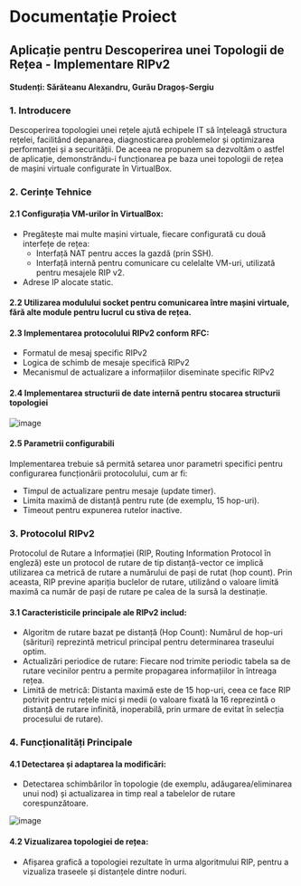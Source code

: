 # Documentație Proiect 
## Aplicație pentru Descoperirea unei Topologii de Rețea - Implementare RIPv2

#### Studenți: Sărăteanu Alexandru, Gurău Dragoș-Sergiu


### 1. Introducere
Descoperirea topologiei unei rețele ajută echipele IT să înțeleagă structura rețelei, facilitând depanarea, diagnosticarea problemelor și optimizarea performanței și a securității. De aceea ne propunem sa dezvoltăm o astfel de aplicație, demonstrându-i funcționarea pe baza unei topologii de rețea de mașini virtuale configurate în VirtualBox.
### 2. Cerințe Tehnice
#### 2.1 Configurația VM-urilor în VirtualBox: 
- Pregătește mai multe mașini virtuale, fiecare configurată cu două interfețe de rețea:
    - Interfață NAT pentru acces la gazdă (prin SSH).
    - Interfață internă pentru comunicare cu celelalte VM-uri, utilizată pentru mesajele RIP v2.
- Adrese IP alocate static.
#### 2.2 Utilizarea modulului socket pentru comunicarea între mașini virtuale, fără alte module pentru lucrul cu stiva de rețea.
#### 2.3 Implementarea protocolului RIPv2 conform RFC: 
- Formatul de mesaj specific RIPv2
- Logica de schimb de mesaje specifică RIPv2
- Mecanismul de actualizare a informațiilor diseminate specific RIPv2
#### 2.4 Implementarea structurii de date internă pentru stocarea structurii topologiei
![image](https://github.com/user-attachments/assets/2e5a02ef-2af7-44d9-9fd0-038092c63761)

#### 2.5 Parametrii configurabili
Implementarea trebuie să permită setarea unor parametri specifici pentru configurarea funcționării protocolului, cum ar fi:
- Timpul de actualizare pentru mesaje (update timer).
- Limita maximă de distanță pentru rute (de exemplu, 15 hop-uri).
- Timeout pentru expunerea rutelor inactive.

### 3. Protocolul RIPv2
Protocolul de Rutare a Informației (RIP, Routing Information Protocol în engleză) este un protocol de rutare de tip distanță-vector ce implică utilizarea ca metrică de rutare a numărului de pași de rutat (hop count). Prin aceasta, RIP previne apariția buclelor de rutare, utilizând o valoare limită maximă ca număr de pași de rutare pe calea de la sursă la destinație. 

#### 3.1 Caracteristicile principale ale RIPv2 includ:
- Algoritm de rutare bazat pe distanță (Hop Count): Numărul de hop-uri (sărituri) reprezintă metricul principal pentru determinarea traseului optim.
- Actualizări periodice de rutare: Fiecare nod trimite periodic tabela sa de rutare vecinilor pentru a permite propagarea informațiilor în întreaga rețea.
- Limită de metrică: Distanta maximă este de 15 hop-uri, ceea ce face RIP potrivit pentru rețele mici și medii (o valoare fixată la 16 reprezintă o distanță de rutare infinită, inoperabilă, prin urmare de evitat în selecția procesului de rutare).
### 4. Funcționalități Principale
#### 4.1 Detectarea și adaptarea la modificări: 
- Detectarea schimbărilor în topologie (de exemplu, adăugarea/eliminarea unui nod) și actualizarea in timp real a tabelelor de rutare corespunzătoare.

![image](https://github.com/user-attachments/assets/d0998697-9bde-4b48-8254-8902f3fa6f91)

#### 4.2 Vizualizarea topologiei de rețea: 
- Afișarea grafică a topologiei rezultate în urma algoritmului RIP, pentru a vizualiza traseele și distanțele dintre noduri.
